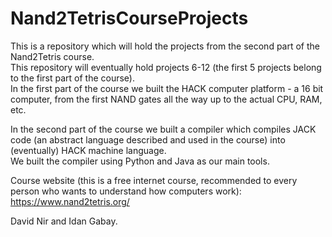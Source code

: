 # Nand2TetrisCourseProjects
This is a repository which will hold the projects from the second part of the Nand2Tetris course.  
This repository will eventually hold projects 6-12 (the first 5 projects belong to the first part of the course).  
In the first part of the course we built the HACK computer platform - a 16 bit computer, from the first NAND gates all the
way up to the actual CPU, RAM, etc.  

In the second part of the course we built a compiler which compiles JACK code (an abstract language described and used in
the course) into (eventually) HACK machine language.  
We built the compiler using Python and Java as our main tools.  

Course website (this is a free internet course, recommended to every person who wants to understand how computers work):  
https://www.nand2tetris.org/
  
David Nir and Idan Gabay.
